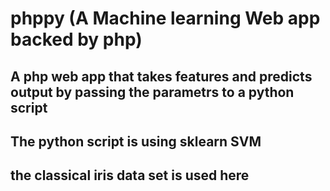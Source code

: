 # phppy (A Machine learning Web app backed by php)
## A php web app that takes features and predicts output by passing the parametrs to a python script
## The python script is using sklearn SVM
## the classical iris data set is used here
